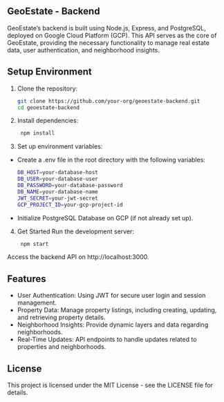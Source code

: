 ## **GeoEstate - Backend**

GeoEstate’s backend is built using Node.js, Express, and PostgreSQL, deployed on Google Cloud Platform (GCP). This API serves as the core of GeoEstate, providing the necessary functionality to manage real estate data, user authentication, and neighborhood insights.

## **Setup Environment**

1. Clone the repository:
   ```bash
   git clone https://github.com/your-org/geoestate-backend.git
   cd geoestate-backend
2. Install dependencies:

   ```bash
    npm install
3. Set up environment variables:

 - Create a .env file in the root directory with the following variables:
   ```bash
   DB_HOST=your-database-host
   DB_USER=your-database-user
   DB_PASSWORD=your-database-password
   DB_NAME=your-database-name
   JWT_SECRET=your-jwt-secret
   GCP_PROJECT_ID=your-gcp-project-id
  - Initialize PostgreSQL Database on GCP (if not already set up).

4. Get Started
Run the development server:

   ```bash
    npm start
Access the backend API on http://localhost:3000.

## **Features**
- User Authentication: Using JWT for secure user login and session management.
- Property Data: Manage property listings, including creating, updating, and retrieving property details.
- Neighborhood Insights: Provide dynamic layers and data regarding neighborhoods.
- Real-Time Updates: API endpoints to handle updates related to properties and neighborhoods.

## **License**
This project is licensed under the MIT License - see the LICENSE file for details.









